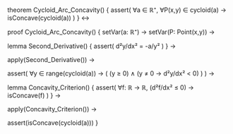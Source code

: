 theorem Cycloid_Arc_Concavity() {
  assert(
    ∀a ∈ ℝ⁺,
    ∀P(x,y) ∈ cycloid(a) →
    isConcave(cycloid(a))
  )
} ↔

proof Cycloid_Arc_Concavity() {
  setVar(a: ℝ⁺) →
  setVar(P: Point(x,y)) →
  
  lemma Second_Derivative() {
    assert(
      d²y/dx² = -a/y²
    )
  } →
  
  apply(Second_Derivative()) →
  
  assert(
    ∀y ∈ range(cycloid(a)) → (
      (y ≥ 0) ∧
      (y ≠ 0 → d²y/dx² < 0)
    )
  ) →
  
  lemma Concavity_Criterion() {
    assert(
      ∀f: ℝ → ℝ,
      (d²f/dx² ≤ 0) → isConcave(f)
    )
  } →
  
  apply(Concavity_Criterion()) →
  
  assert(isConcave(cycloid(a)))
}